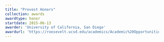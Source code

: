 ```yaml
---
title: "Provost Honors"
collection: awards
awardtype: honor
startdate: 2015-06-13
awarder: 'University of California, San Diego'
awardurl: 'https://roosevelt.ucsd.edu/academics/Academic%20Opportunities/honors/index.html#Provost-Honors'
---
```

